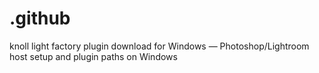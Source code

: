 # .github
knoll light factory plugin download for Windows — Photoshop/Lightroom host setup and plugin paths on Windows
